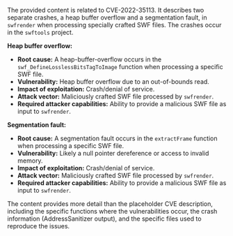 The provided content is related to CVE-2022-35113. It describes two separate crashes, a heap buffer overflow and a segmentation fault, in `swfrender` when processing specially crafted SWF files. The crashes occur in the `swftools` project.

**Heap buffer overflow:**
- **Root cause:** A heap-buffer-overflow occurs in the `swf_DefineLosslessBitsTagToImage` function when processing a specific SWF file.
- **Vulnerability:** Heap buffer overflow due to an out-of-bounds read.
- **Impact of exploitation:** Crash/denial of service.
- **Attack vector:** Maliciously crafted SWF file processed by `swfrender`.
- **Required attacker capabilities:** Ability to provide a malicious SWF file as input to `swfrender`.

**Segmentation fault:**
- **Root cause:** A segmentation fault occurs in the `extractFrame` function when processing a specific SWF file.
- **Vulnerability:** Likely a null pointer dereference or access to invalid memory.
- **Impact of exploitation:** Crash/denial of service.
- **Attack vector:** Maliciously crafted SWF file processed by `swfrender`.
- **Required attacker capabilities:** Ability to provide a malicious SWF file as input to `swfrender`.

The content provides more detail than the placeholder CVE description, including the specific functions where the vulnerabilities occur, the crash information (AddressSanitizer output), and the specific files used to reproduce the issues.